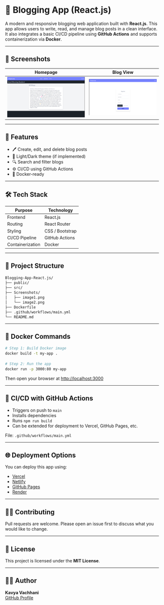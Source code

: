 
# 📝 Blogging App (React.js)

A modern and responsive blogging web application built with **React.js**. This app allows users to write, read, and manage blog posts in a clean interface. It also integrates a basic CI/CD pipeline using **GitHub Actions** and supports containerization via **Docker**.

---

## 📸 Screenshots

| Homepage | Blog View |
|----------|-----------|
| ![Home](Screenshots/image1.png) | ![Post](Screenshots/image2.png) |

---

## 🚀 Features

- 🖊️ Create, edit, and delete blog posts
- 🌙 Light/Dark theme (if implemented)
- 🔍 Search and filter blogs
- ⚙️ CI/CD using GitHub Actions
- 🐳 Docker-ready

---

## 🛠️ Tech Stack

| Purpose        | Technology     |
|----------------|----------------|
| Frontend       | React.js       |
| Routing        | React Router   |
| Styling        | CSS / Bootstrap|
| CI/CD Pipeline | GitHub Actions |
| Containerization| Docker        |

---

## 📂 Project Structure

```
Blogging-App-React.js/
├── public/
├── src/
├── Screenshots/
│   ├── image1.png
│   └── image2.png
├── Dockerfile
├── .github/workflows/main.yml
└── README.md
```

---

## 🐳 Docker Commands

```bash
# Step 1: Build Docker image
docker build -t my-app .

# Step 2: Run the app
docker run -p 3000:80 my-app
```

Then open your browser at [http://localhost:3000](http://localhost:3000)

---

## 🔄 CI/CD with GitHub Actions

- Triggers on push to `main`
- Installs dependencies
- Runs `npm run build`
- Can be extended for deployment to Vercel, GitHub Pages, etc.

File: `.github/workflows/main.yml`

---

## 🌐 Deployment Options

You can deploy this app using:

- [Vercel](https://vercel.com/)
- [Netlify](https://www.netlify.com/)
- [GitHub Pages](https://pages.github.com/)
- [Render](https://render.com/)

---

## 🧑‍💻 Contributing

Pull requests are welcome. Please open an issue first to discuss what you would like to change.

---

## 📄 License

This project is licensed under the **MIT License**.

---

## 🙋‍♀️ Author

**Kavya Vachhani**  
[GitHub Profile](https://github.com/Kavyvachhani-fxis)
